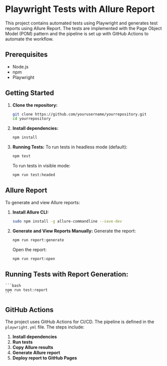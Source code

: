 # Playwright Tests with Allure Report

This project contains automated tests using Playwright and generates test reports using Allure Report. The tests are implemented with the Page Object Model (POM) pattern and the pipeline is set up with GitHub Actions to automate the workflow.

## Prerequisites

- Node.js
- npm
- Playwright

## Getting Started

1. **Clone the repository:**
    ```bash
    git clone https://github.com/yourusername/yourrepository.git
    cd yourrepository
    ```

2. **Install dependencies:**
    ```bash
    npm install
    ```

3. **Running Tests:**
    To run tests in headless mode (default):
    ```bash
    npm test
    ```
    To run tests in visible mode:
    ```bash
    npm run test:headed
    ```

## Allure Report
To generate and view Allure reports:

1. **Install Allure CLI:**
    ```bash
    sudo npm install -g allure-commandline --save-dev
    ```

2. **Generate and View Reports Manually:**
    Generate the report:
    ```bash
    npm run report:generate
    ```
    Open the report:
    ```bash
    npm run report:open
    ```
## Running Tests with Report Generation:
    ```bash
    npm run test:report
    ```
    
## GitHub Actions

The project uses GitHub Actions for CI/CD. The pipeline is defined in the `playwright.yml` file. The steps include:

1. **Install dependencies**
2. **Run tests**
3. **Copy Allure results**
4. **Generate Allure report**
5. **Deploy report to GitHub Pages**
